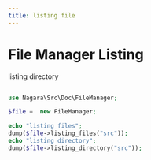 ```yaml
---
title: listing file
---
```


# File Manager Listing

listing directory

```php

use Nagara\Src\Doc\FileManager;

$file =  new FileManager;

echo "listing files";
dump($file->listing_files("src"));
echo "listing directory";
dump($file->listing_directory("src"));


```
